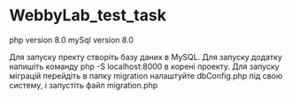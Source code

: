 # WebbyLab_test_task
php version 8.0
mySql version 8.0

Для запуску пректу створіть базу даних в MySQL. 
Для запуску додатку напишіть команду php -S localhost:8000 в корені проекту.
Для запуску міграцій перейдіть в папку migration налаштуйте dbConfig.php під свою систему, і запустіть файл migration.php